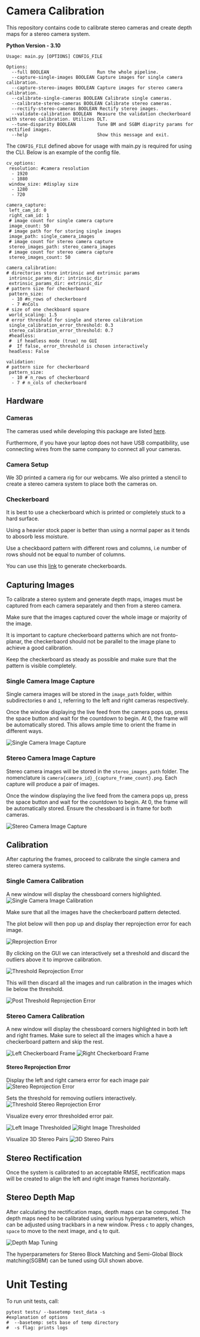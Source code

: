 # Camera Calibration

This repository contains code to calibrate stereo cameras and create depth maps for a stereo camera system.


**Python Version - 3.10**

```
Usage: main.py [OPTIONS] CONFIG_FILE

Options:
  --full BOOLEAN                  Run the whole pipeline.
  --capture-single-images BOOLEAN Capture images for single camera calibration.
  --capture-stereo-images BOOLEAN Capture images for stereo camera calibration.
  --calibrate-single-cameras BOOLEAN Calibrate single cameras.
  --calibrate-stereo-cameras BOOLEAN Calibrate stereo cameras.
  --rectify-stereo-cameras BOOLEAN Rectify stereo images.
  --validate-calibration BOOLEAN  Measure the validation checkerboard with stereo calibration. Utilizes DLT.
  --tune-disparity BOOLEAN        Tune BM and SGBM diaprity params for rectified images.
  --help                          Show this message and exit.   
```

The `CONFIG_FILE` defined above for usage with main.py is required for using the CLI. Below is an example of the config file. 

```
cv_options:
 resolution: #camera resolution
  - 1920
  - 1080
 window_size: #display size
  - 1280
  - 720

camera_capture:
 left_cam_id: 0
 right_cam_id: 1
 # image count for single camera capture
 image_count: 50
 # image path for for storing single images
 image_path: single_camera_images
 # image count for stereo camera capture
 stereo_images_path: stereo_camera_images
 # image count for stereo camera capture
 stereo_images_count: 50

camera_calibration:
# directories store intrinsic and extrinsic params
 intrinsic_params_dir: intrinsic_dir
 extrinsic_params_dir: extrinsic_dir
# pattern size for checkerboard
 pattern_size:
  - 10 #n_rows of checkerboard
  - 7 #nCols
# size of one checkboard square
 world_scaling: 1.5 
# error threshold for single and stereo calibration
 single_calibration_error_threshold: 0.3
 stereo_calibration_error_threshold: 0.7
 #headless:
 #  if headless mode (true) no GUI
 #  If false, error_threshold is chosen interactively
 headless: False

validation:
# pattern size for checkerboard
 pattern_size:
  - 10 # n_rows of checkerboard
  - 7 # n_cols of checkerboard
```

## Hardware

### Cameras

The cameras used while developing this package are listed [here](https://emeet.com/products/webcam-c960?srsltid=AfmBOoqEeD-NkI387nEIdUqKJ3EZzhl9x4CIyGW41jNczWauxN5j-cBd).

Furthermore, if you have your laptop does not have USB compatibility, use connecting wires from the same company to connect all your cameras.

### Camera Setup

We 3D printed a camera rig for our webcams. We also printed a stencil to create a stereo camera system to place both the cameras on. 

### Checkerboard
It is best to use a checkerboard which is printed or completely stuck to a hard surface. 

Using a heavier stock paper is better than using a normal paper as it tends to abosorb less moisture.

Use a checkbaord pattern with different rows and columns, i.e number of rows should not be equal to number of columns. 

You can use this [link](https://calib.io/pages/camera-calibration-pattern-generator) to generate checkerboards.

## Capturing Images

To calibrate a stereo system and generate depth maps, images must be captured from each camera separately and then from a stereo camera.

Make sure that the images captured cover the whole image or majority of the image.

It is important to capture checkerboard patterns which are not fronto-planar, the checkerbaord should not be parallel to the image plane to achieve a good calibration. 

Keep the checkerboard as steady as possible and make sure that the pattern is visible completely.

### Single Camera Image Capture

Single camera images will be stored in the `image_path` folder, within subdirectories `0` and `1`, referring to the left and right cameras respectively.

Once the window displaying the live feed from the camera pops up, press the space button and wait for the countdown to begin. At 0, the frame will be automatically stored. This allows ample time to orient the frame in different ways.

![Single Camera Image Capture](screenshots/Capture-Single-Frame.png)

### Stereo Camera Image Capture

Stereo camera images will be stored in the `stereo_images_path` folder. The nomenclature is `camera{camera_id}_{capture_frame_count}.png`. Each capture will produce a pair of images.

Once the window displaying the live feed from the camera pops up, press the space button and wait for the countdown to begin. At 0, the frame will be automatically stored. Ensure the chessboard is in frame for both cameras.

![Stereo Camera Image Capture](screenshots/Capture-Stereo-Frame.png)

## Calibration

After capturing the frames, proceed to calibrate the single camera and stereo camera systems.

### Single Camera Calibration

A new window will display the chessboard corners highlighted.
![Single Camera Image Calibration](screenshots/Calibrate-Single-Camera.png)

Make sure that all the images have the checkerboard pattern detected.

The plot below will then pop up and display ther reprojection error for each image.

![Reprojection Error](screenshots\Single-Camera-Reprojection-Errors.png)

By clicking on the GUI we can interactively set a threshold and discard the outliers above it to improve calibration. 

![Threshold Reprojection Error](screenshots\Thresholded-Single-Camera-Errors.png)

This will then discard all the images and run calibration in the images which lie below the threshold. 

![Post Threshold Reprojection Error](screenshots\Post-Threshold-Single-Camera-Errors.png)

### Stereo Camera Calibration

A new window will display the chessboard corners highlighted in both left and right frames. Make sure to select all the images which a have a checkerboard pattern and skip the rest. 

![Left Checkerboard Frame](screenshots\Left-Stereo-Checkerboard.png)
![Right Checkerboard Frame](screenshots\Right-Stereo-Checkerboard.png)

#### Stereo Reprojection Error

Display the left and right camera error for each image pair
![Stereo Reprojection Error](screenshots\Stereo-Calibration-Reprojection-Errors.png)

Sets the threshold for removing outliers interactively.
![Threshold Stereo Reprojection Error](screenshots\Thresholded-Stereo-Calibration-Errors.png)

Visualize every error thresholded error pair. 

![Left Image Thresholded](screenshots\Left-Stereo-Thresholded.png)
![Right Image Thresholded](screenshots\Right-Stereo-Thresholded.png)

Visualize 3D Stereo Pairs
![3D Stereo Pairs](screenshots\Stereo-3D-Validation.png)


## Stereo Rectification

Once the system is calibrated to an acceptable RMSE, rectification maps will be created to align the left and right image frames horizontally.

## Stereo Depth Map

After calculating the rectification maps, depth maps can be computed. The depth maps need to be calibrated using various hyperparameters, which can be adjusted using trackbars in a new window. Press `c` to apply changes, `space` to move to the next image, and `q` to quit.

![Depth Map Tuning](screenshots\Depth-Map-Tuning.png)

The hyperparameters for Stereo Block Matching and Semi-Global Block matching(SGBM) can be tuned using GUI shown above. 


# Unit Testing
To run unit tests, call: 
```
pytest tests/ --basetemp test_data -s
#explanation of options
#  --basetemp: sets base of temp directory
#  -s flag: prints logs
```

